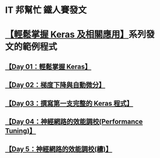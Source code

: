 # IT 邦幫忙 鐵人賽發文
# [【輕鬆掌握 Keras 及相關應用】](https://ithelp.ithome.com.tw/articles/10233272)系列發文的範例程式

## [【Day 01：輕鬆掌握 Keras】](https://ithelp.ithome.com.tw/articles/10233272)
## [【Day 02：梯度下降與自動微分】](https://ithelp.ithome.com.tw/articles/10233555)
## [【Day 03：撰寫第一支完整的 Keras 程式】](https://ithelp.ithome.com.tw/articles/10233758)
## [【Day 04：神經網路的效能調校(Performance Tuning)】](https://ithelp.ithome.com.tw/articles/10234059)
## [【Day 5：神經網路的效能調校(續)】](https://ithelp.ithome.com.tw/articles/10234203)



